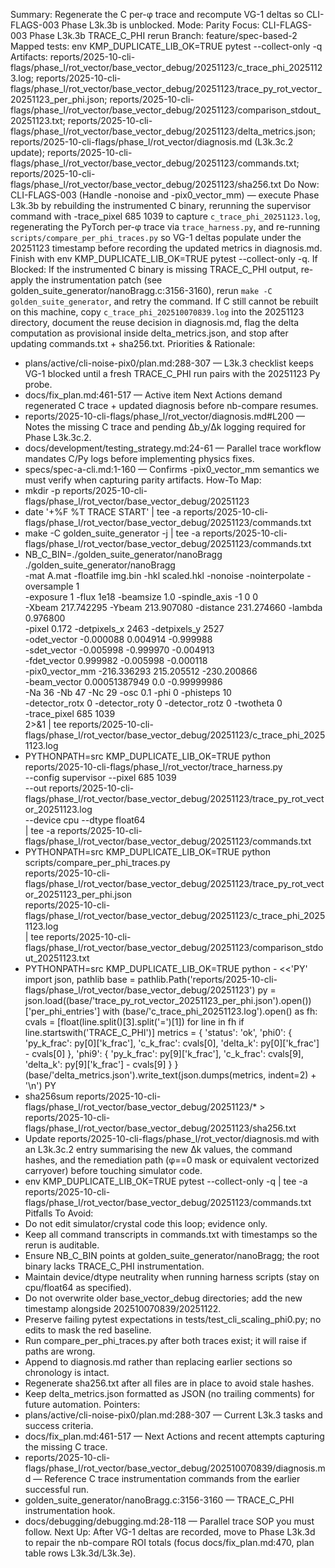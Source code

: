 Summary: Regenerate the C per-φ trace and recompute VG-1 deltas so CLI-FLAGS-003 Phase L3k.3b is unblocked.
Mode: Parity
Focus: CLI-FLAGS-003 Phase L3k.3b TRACE_C_PHI rerun
Branch: feature/spec-based-2
Mapped tests: env KMP_DUPLICATE_LIB_OK=TRUE pytest --collect-only -q
Artifacts: reports/2025-10-cli-flags/phase_l/rot_vector/base_vector_debug/20251123/c_trace_phi_20251123.log; reports/2025-10-cli-flags/phase_l/rot_vector/base_vector_debug/20251123/trace_py_rot_vector_20251123_per_phi.json; reports/2025-10-cli-flags/phase_l/rot_vector/base_vector_debug/20251123/comparison_stdout_20251123.txt; reports/2025-10-cli-flags/phase_l/rot_vector/base_vector_debug/20251123/delta_metrics.json; reports/2025-10-cli-flags/phase_l/rot_vector/diagnosis.md (L3k.3c.2 update); reports/2025-10-cli-flags/phase_l/rot_vector/base_vector_debug/20251123/commands.txt; reports/2025-10-cli-flags/phase_l/rot_vector/base_vector_debug/20251123/sha256.txt
Do Now: CLI-FLAGS-003 (Handle -nonoise and -pix0_vector_mm) — execute Phase L3k.3b by rebuilding the instrumented C binary, rerunning the supervisor command with -trace_pixel 685 1039 to capture `c_trace_phi_20251123.log`, regenerating the PyTorch per-φ trace via `trace_harness.py`, and re-running `scripts/compare_per_phi_traces.py` so VG-1 deltas populate under the 20251123 timestamp before recording the updated metrics in diagnosis.md. Finish with env KMP_DUPLICATE_LIB_OK=TRUE pytest --collect-only -q.
If Blocked: If the instrumented C binary is missing TRACE_C_PHI output, re-apply the instrumentation patch (see golden_suite_generator/nanoBragg.c:3156-3160), rerun `make -C golden_suite_generator`, and retry the command. If C still cannot be rebuilt on this machine, copy `c_trace_phi_202510070839.log` into the 20251123 directory, document the reuse decision in diagnosis.md, flag the delta computation as provisional inside delta_metrics.json, and stop after updating commands.txt + sha256.txt.
Priorities & Rationale:
- plans/active/cli-noise-pix0/plan.md:288-307 — L3k.3 checklist keeps VG-1 blocked until a fresh TRACE_C_PHI run pairs with the 20251123 Py probe.
- docs/fix_plan.md:461-517 — Active item Next Actions demand regenerated C trace + updated diagnosis before nb-compare resumes.
- reports/2025-10-cli-flags/phase_l/rot_vector/diagnosis.md#L200 — Notes the missing C trace and pending Δb_y/Δk logging required for Phase L3k.3c.2.
- docs/development/testing_strategy.md:24-61 — Parallel trace workflow mandates C/Py logs before implementing physics fixes.
- specs/spec-a-cli.md:1-160 — Confirms -pix0_vector_mm semantics we must verify when capturing parity artifacts.
How-To Map:
- mkdir -p reports/2025-10-cli-flags/phase_l/rot_vector/base_vector_debug/20251123
- date '+%F %T TRACE START' | tee -a reports/2025-10-cli-flags/phase_l/rot_vector/base_vector_debug/20251123/commands.txt
- make -C golden_suite_generator -j | tee -a reports/2025-10-cli-flags/phase_l/rot_vector/base_vector_debug/20251123/commands.txt
- NB_C_BIN=./golden_suite_generator/nanoBragg ./golden_suite_generator/nanoBragg \
  -mat A.mat -floatfile img.bin -hkl scaled.hkl -nonoise -nointerpolate -oversample 1 \
  -exposure 1 -flux 1e18 -beamsize 1.0 -spindle_axis -1 0 0 \
  -Xbeam 217.742295 -Ybeam 213.907080 -distance 231.274660 -lambda 0.976800 \
  -pixel 0.172 -detpixels_x 2463 -detpixels_y 2527 \
  -odet_vector -0.000088 0.004914 -0.999988 \
  -sdet_vector -0.005998 -0.999970 -0.004913 \
  -fdet_vector 0.999982 -0.005998 -0.000118 \
  -pix0_vector_mm -216.336293 215.205512 -230.200866 \
  -beam_vector 0.00051387949 0.0 -0.99999986 \
  -Na 36 -Nb 47 -Nc 29 -osc 0.1 -phi 0 -phisteps 10 \
  -detector_rotx 0 -detector_roty 0 -detector_rotz 0 -twotheta 0 \
  -trace_pixel 685 1039 \
  2>&1 | tee reports/2025-10-cli-flags/phase_l/rot_vector/base_vector_debug/20251123/c_trace_phi_20251123.log
- PYTHONPATH=src KMP_DUPLICATE_LIB_OK=TRUE python \
  reports/2025-10-cli-flags/phase_l/rot_vector/trace_harness.py \
  --config supervisor --pixel 685 1039 \
  --out reports/2025-10-cli-flags/phase_l/rot_vector/base_vector_debug/20251123/trace_py_rot_vector_20251123.log \
  --device cpu --dtype float64 \
  | tee -a reports/2025-10-cli-flags/phase_l/rot_vector/base_vector_debug/20251123/commands.txt
- PYTHONPATH=src KMP_DUPLICATE_LIB_OK=TRUE python scripts/compare_per_phi_traces.py \
  reports/2025-10-cli-flags/phase_l/rot_vector/base_vector_debug/20251123/trace_py_rot_vector_20251123_per_phi.json \
  reports/2025-10-cli-flags/phase_l/rot_vector/base_vector_debug/20251123/c_trace_phi_20251123.log \
  | tee reports/2025-10-cli-flags/phase_l/rot_vector/base_vector_debug/20251123/comparison_stdout_20251123.txt
- PYTHONPATH=src KMP_DUPLICATE_LIB_OK=TRUE python - <<'PY'
import json, pathlib
base = pathlib.Path('reports/2025-10-cli-flags/phase_l/rot_vector/base_vector_debug/20251123')
py = json.load((base/'trace_py_rot_vector_20251123_per_phi.json').open())['per_phi_entries']
with (base/'c_trace_phi_20251123.log').open() as fh:
    cvals = [float(line.split()[3].split('=')[1]) for line in fh if line.startswith('TRACE_C_PHI')]
metrics = {
    'status': 'ok',
    'phi0': {
        'py_k_frac': py[0]['k_frac'],
        'c_k_frac': cvals[0],
        'delta_k': py[0]['k_frac'] - cvals[0]
    },
    'phi9': {
        'py_k_frac': py[9]['k_frac'],
        'c_k_frac': cvals[9],
        'delta_k': py[9]['k_frac'] - cvals[9]
    }
}
(base/'delta_metrics.json').write_text(json.dumps(metrics, indent=2) + '\n')
PY
- sha256sum reports/2025-10-cli-flags/phase_l/rot_vector/base_vector_debug/20251123/* > reports/2025-10-cli-flags/phase_l/rot_vector/base_vector_debug/20251123/sha256.txt
- Update reports/2025-10-cli-flags/phase_l/rot_vector/diagnosis.md with an L3k.3c.2 entry summarising the new Δk values, the command hashes, and the remediation path (φ==0 mask or equivalent vectorized carryover) before touching simulator code.
- env KMP_DUPLICATE_LIB_OK=TRUE pytest --collect-only -q | tee -a reports/2025-10-cli-flags/phase_l/rot_vector/base_vector_debug/20251123/commands.txt
Pitfalls To Avoid:
- Do not edit simulator/crystal code this loop; evidence only.
- Keep all command transcripts in commands.txt with timestamps so the rerun is auditable.
- Ensure NB_C_BIN points at golden_suite_generator/nanoBragg; the root binary lacks TRACE_C_PHI instrumentation.
- Maintain device/dtype neutrality when running harness scripts (stay on cpu/float64 as specified).
- Do not overwrite older base_vector_debug directories; add the new timestamp alongside 202510070839/20251122.
- Preserve failing pytest expectations in tests/test_cli_scaling_phi0.py; no edits to mask the red baseline.
- Run compare_per_phi_traces.py after both traces exist; it will raise if paths are wrong.
- Append to diagnosis.md rather than replacing earlier sections so chronology is intact.
- Regenerate sha256.txt after all files are in place to avoid stale hashes.
- Keep delta_metrics.json formatted as JSON (no trailing comments) for future automation.
Pointers:
- plans/active/cli-noise-pix0/plan.md:288-307 — Current L3k.3 tasks and success criteria.
- docs/fix_plan.md:461-517 — Next Actions and recent attempts capturing the missing C trace.
- reports/2025-10-cli-flags/phase_l/rot_vector/base_vector_debug/202510070839/diagnosis.md — Reference C trace instrumentation commands from the earlier successful run.
- golden_suite_generator/nanoBragg.c:3156-3160 — TRACE_C_PHI instrumentation hook.
- docs/debugging/debugging.md:28-118 — Parallel trace SOP you must follow.
Next Up: After VG-1 deltas are recorded, move to Phase L3k.3d to repair the nb-compare ROI totals (focus docs/fix_plan.md:470, plan table rows L3k.3d/L3k.3e).
